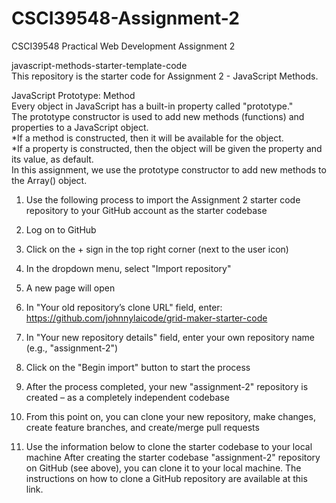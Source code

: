 # CSCI39548-Assignment-2
CSCI39548 Practical Web Development Assignment 2


javascript-methods-starter-template-code
<br>
This repository is the starter code for Assignment 2 - JavaScript Methods.
<br>

JavaScript Prototype: Method
<br>
Every object in JavaScript has a built-in property called "prototype."
<br>
The prototype constructor is used to add new methods (functions) and properties to a JavaScript object.
<br>
*If a method is constructed, then it will be available for the object.
<br>
*If a property is constructed, then the object will be given the property and its value, as default.
<br>
In this assignment, we use the prototype constructor to add new methods to the Array() object.
<br>
1. Use the following process to import the Assignment 2 starter code repository to your GitHub account as the starter codebase
1. Log on to GitHub
2. Click on the + sign in the top right corner (next to the user icon)
3. In the dropdown menu, select "Import repository"
4. A new page will open
5. In "Your old repository’s clone URL" field, enter: https://github.com/johnnylaicode/grid-maker-starter-code
6. In "Your new repository details" field, enter your own repository name (e.g., "assignment-2")
7. Click on the "Begin import" button to start the process
8. After the process completed, your new "assignment-2" repository is created – as a completely independent codebase
9. From this point on, you can clone your new repository, make changes, create feature branches, and create/merge pull requests

2. Use the information below to clone the starter codebase to your local machine
After creating the starter codebase "assignment-2" repository on GitHub (see above), you can clone it to your local machine. The instructions on how to clone a GitHub repository are available at this link.
